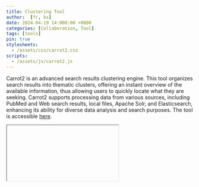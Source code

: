 ```yaml
---
title: Clustering Tool
author:  [fr, ks]
date: 2024-04-19 14:008:00 +0800
categories: [Collaboration, Tool]
tags: [tools]
pin: true
stylesheets: 
  - /assets/css/carrot2.css
scripts:
  - /assets/js/carrot2.js
---
```


Carrot2 is an advanced search results clustering engine. This tool organizes search results into thematic clusters, offering an instant overview of the available information, thus allowing users to quickly locate what they are seeking. Carrot2 supports processing data from various sources, including PubMed and Web search results, local files, Apache Solr, and Elasticsearch, enhancing its ability for diverse data analysis and search purposes. The tool is accessible
<a href="#" id="carrot2Link">here</a>.
<iframe id="carrot2Frame"></iframe>